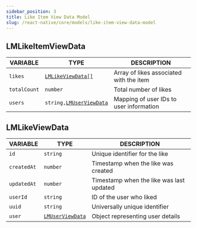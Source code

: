 ```yaml
---
sidebar_position: 3
title: Like Item View Data Model
slug: /react-native/core/models/like-item-view-data-model
---
```


## LMLikeItemViewData

| **VARIABLE** | **TYPE**                                         | **DESCRIPTION**                         |
| ------------ | ------------------------------------------------ | --------------------------------------- |
| `likes`      | [`LMLikeViewData[]`](#lmlikeviewdata)            | Array of likes associated with the item |
| `totalCount` | `number`                                         | Total number of likes                   |
| `users`      | `string,`[`LMUserViewData`](./LMUserViewData.md) | Mapping of user IDs to user information |

## LMLikeViewData

| **VARIABLE** | **TYPE**                                | **DESCRIPTION**                          |
| ------------ | --------------------------------------- | ---------------------------------------- |
| `id`         | `string`                                | Unique identifier for the like           |
| `createdAt`  | `number`                                | Timestamp when the like was created      |
| `updatedAt`  | `number`                                | Timestamp when the like was last updated |
| `userId`     | `string`                                | ID of the user who liked                 |
| `uuid`       | `string`                                | Universally unique identifier            |
| `user`       | [`LMUserViewData`](./LMUserViewData.md) | Object representing user details         |
